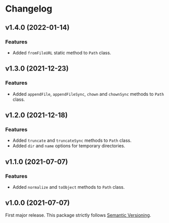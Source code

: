 
# Changelog

## v1.4.0 (2022-01-14)

### Features

  * Added `fromFileURL` static method to `Path` class.

## v1.3.0 (2021-12-23)

### Features

  * Added `appendFile`, `appendFileSync`, `chown` and `chownSync` methods to `Path` class.

## v1.2.0 (2021-12-18)

### Features

  * Added `truncate` and `truncateSync` methods to `Path` class.
  * Added `dir` and `name` options for temporary directories.

## v1.1.0 (2021-07-07)

### Features

  * Added `normalize` and `toObject` methods to `Path` class.

## v1.0.0 (2021-07-07)

First major release. This package strictly follows [Semantic Versioning](https://semver.org).

